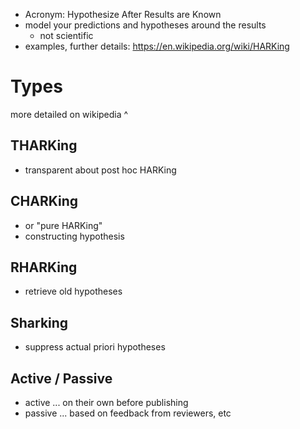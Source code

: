 - Acronym: Hypothesize After Results are Known
- model your predictions and hypotheses around the results
	- not scientific
- examples, further details: https://en.wikipedia.org/wiki/HARKing

# Types
more detailed on wikipedia ^
## THARKing
- transparent about post hoc HARKing
## CHARKing
- or "pure HARKing"
- constructing hypothesis
## RHARKing
- retrieve old hypotheses
## Sharking
- suppress actual priori hypotheses
## Active / Passive
- active ... on their own before publishing
- passive ... based on feedback from reviewers, etc